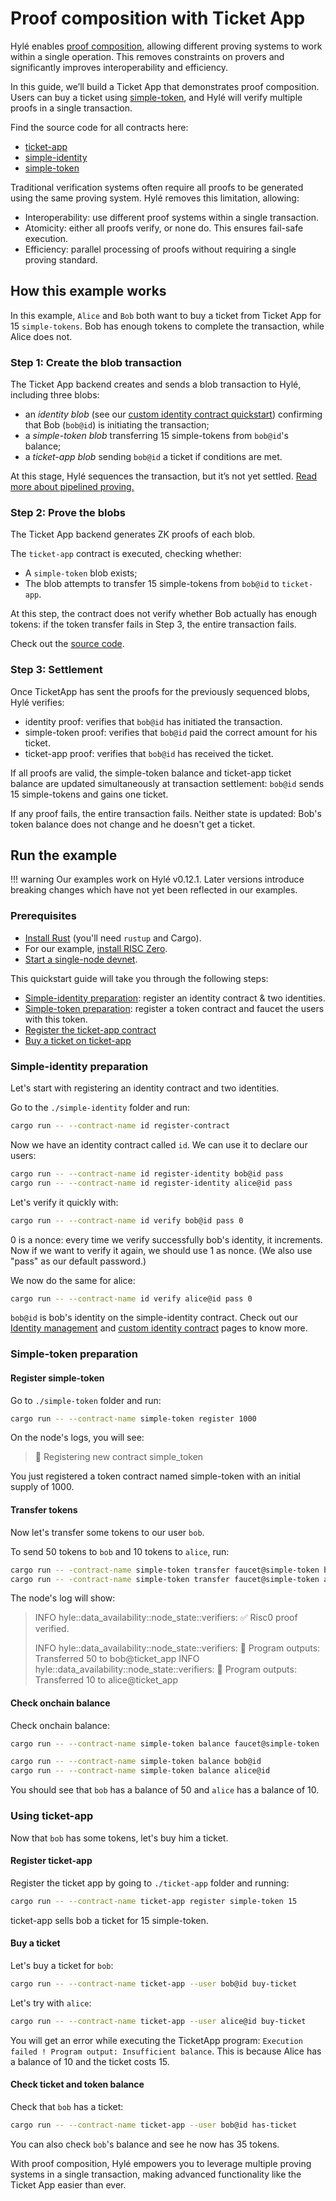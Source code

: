 # Proof composition with Ticket App

Hylé enables [proof composition](../../concepts/proof-composition.md), allowing different proving systems to work within a single operation. This removes constraints on provers and significantly improves interoperability and efficiency.

In this guide, we’ll build a Ticket App that demonstrates proof composition. Users can buy a ticket using [simple-token](./first-token-contract.md), and Hylé will verify multiple proofs in a single transaction.

Find the source code for all contracts here:

- [ticket-app](https://github.com/Hyle-org/examples/tree/feat/ticket-app/ticket-app)
- [simple-identity](https://github.com/Hyle-org/examples/tree/main/simple-identity)
- [simple-token](https://github.com/Hyle-org/examples/tree/feat/ticket-app/simple-token)

Traditional verification systems often require all proofs to be generated using the same proving system. Hylé removes this limitation, allowing:

- Interoperability: use different proof systems within a single transaction.
- Atomicity: either all proofs verify, or none do. This ensures fail-safe execution.
- Efficiency: parallel processing of proofs without requiring a single proving standard.

## How this example works

In this example, `Alice` and `Bob` both want to buy a ticket from Ticket App for 15 `simple-tokens`. Bob has enough tokens to complete the transaction, while Alice does not.

### Step 1: Create the blob transaction

The Ticket App backend creates and sends a blob transaction to Hylé, including three blobs:

- an _identity blob_ (see our [custom identity contract quickstart](./custom-identity-contract.md)) confirming that Bob (`bob@id`) is initiating the transaction;
- a _simple-token blob_ transferring 15 simple-tokens from `bob@id`'s balance;
- a _ticket-app blob_ sending `bob@id` a ticket if conditions are met.

At this stage, Hylé sequences the transaction, but it’s not yet settled. [Read more about pipelined proving.](../../concepts/pipelined-proving.md)

### Step 2: Prove the blobs

The Ticket App backend generates ZK proofs of each blob.

The `ticket-app` contract is executed, checking whether:

- A `simple-token` blob exists;
- The blob attempts to transfer 15 simple-tokens from `bob@id` to `ticket-app`.

At this step, the contract does not verify whether Bob actually has enough tokens: if the token transfer fails in Step 3, the entire transaction fails.

Check out the [source code](https://github.com/Hyle-org/examples/blob/492501ebe6caad8a0fbe3f286f0f51f0ddca537c/ticket-app/contract/src/lib.rs#L44-L66).

### Step 3: Settlement

Once TicketApp has sent the proofs for the previously sequenced blobs, Hylé verifies:

- identity proof: verifies that `bob@id` has initiated the transaction.
- simple-token proof: verifies that `bob@id` paid the correct amount for his ticket.
- ticket-app proof: verifies that `bob@id` has received the ticket.

If all proofs are valid, the simple-token balance and ticket-app ticket balance are updated simultaneously at transaction settlement: `bob@id` sends 15 simple-tokens and gains one ticket.

If any proof fails, the entire transaction fails. Neither state is updated: Bob's token balance does not change and he doesn't get a ticket.

## Run the example

!!! warning
Our examples work on Hylé v0.12.1. Later versions introduce breaking changes which have not yet been reflected in our examples.

### Prerequisites

- [Install Rust](https://www.rust-lang.org/tools/install) (you'll need `rustup` and Cargo).
- For our example, [install RISC Zero](https://dev.risczero.com/api/zkvm/install).
- [Start a single-node devnet](../devnet.md).

This quickstart guide will take you through the following steps:

- [Simple-identity preparation](#simple-identity-preparation): register an identity contract & two identities.
- [Simple-token preparation](#simple-token-preparation): register a token contract and faucet the users with this token.
- [Register the ticket-app contract](#register-ticket-app)
- [Buy a ticket on ticket-app](#buy-a-ticket)

### Simple-identity preparation

Let's start with registering an identity contract and two identities.

Go to the `./simple-identity` folder and run:

```sh
cargo run -- --contract-name id register-contract
```

Now we have an identity contract called `id`. We can use it to declare our users:

```sh
cargo run -- --contract-name id register-identity bob@id pass
cargo run -- --contract-name id register-identity alice@id pass
```

Let's verify it quickly with:

```sh
cargo run -- --contract-name id verify bob@id pass 0
```

0 is a nonce: every time we verify successfully bob's identity, it increments. Now if we want to verify it again, we should use 1 as nonce. (We also use "pass" as our default password.)

We now do the same for alice:

```sh
cargo run -- --contract-name id verify alice@id pass 0
```

`bob@id` is bob's identity on the simple-identity contract. Check out our [Identity management](../../concepts/identity.md) and [custom identity contract](./custom-identity-contract.md) pages to know more.

### Simple-token preparation

#### Register simple-token

Go to `./simple-token` folder and run:

```bash
cargo run -- --contract-name simple-token register 1000
```

On the node's logs, you will see:

> 📝 Registering new contract simple_token

You just registered a token contract named simple-token with an initial supply of 1000.

#### Transfer tokens

Now let's transfer some tokens to our user `bob`.

To send 50 tokens to `bob` and 10 tokens to `alice`, run:

```bash
cargo run -- -contract-name simple-token transfer faucet@simple-token bob@id 50
cargo run -- -contract-name simple-token transfer faucet@simple-token alice@id 10
```

The node's log will show:

> INFO hyle::data_availability::node_state::verifiers: ✅ Risc0 proof verified.
>
> INFO hyle::data_availability::node_state::verifiers: 🔎 Program outputs: Transferred 50 to bob@ticket_app
> INFO hyle::data_availability::node_state::verifiers: 🔎 Program outputs: Transferred 10 to alice@ticket_app

#### Check onchain balance

Check onchain balance:

```bash
cargo run -- --contract-name simple-token balance faucet@simple-token

cargo run -- --contract-name simple-token balance bob@id
cargo run -- --contract-name simple-token balance alice@id
```

You should see that `bob` has a balance of 50 and `alice` has a balance of 10.

### Using ticket-app

Now that `bob` has some tokens, let's buy him a ticket.

#### Register ticket-app

Register the ticket app by going to `./ticket-app` folder and running:

```bash
cargo run -- --contract-name ticket-app register simple-token 15
```

ticket-app sells bob a ticket for 15 simple-token.

#### Buy a ticket

Let's buy a ticket for `bob`:

```bash
cargo run -- --contract-name ticket-app --user bob@id buy-ticket
```

Let's try with `alice`:

```bash
cargo run -- --contract-name ticket-app --user alice@id buy-ticket
```

You will get an error while executing the TicketApp program: `Execution failed ! Program output: Insufficient balance`. This is because Alice has a balance of 10 and the ticket costs 15.

#### Check ticket and token balance

Check that `bob` has a ticket:

```bash
cargo run -- --contract-name ticket-app --user bob@id has-ticket
```

You can also check `bob`'s balance and see he now has 35 tokens.

With proof composition, Hylé empowers you to leverage multiple proving systems in a single transaction, making advanced functionality like the Ticket App easier than ever.
